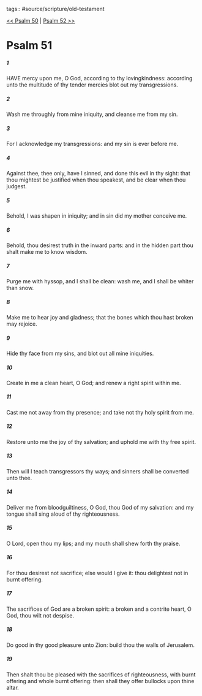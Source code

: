 tags:: #source/scripture/old-testament

[<< Psalm 50](source/scripture/old-testament/19_Psalms/Psalm_50.md) | [Psalm 52 >>](source/scripture/old-testament/19_Psalms/Psalm_52.md)

# Psalm 51

##### 1

HAVE mercy upon me, O God, according to thy lovingkindness: according unto the multitude of thy tender mercies blot out my transgressions.

##### 2

Wash me throughly from mine iniquity, and cleanse me from my sin.

##### 3

For I acknowledge my transgressions: and my sin is ever before me.

##### 4

Against thee, thee only, have I sinned, and done this evil in thy sight: that thou mightest be justified when thou speakest, and be clear when thou judgest.

##### 5

Behold, I was shapen in iniquity; and in sin did my mother conceive me.

##### 6

Behold, thou desirest truth in the inward parts: and in the hidden part thou shalt make me to know wisdom.

##### 7

Purge me with hyssop, and I shall be clean: wash me, and I shall be whiter than snow.

##### 8

Make me to hear joy and gladness; that the bones which thou hast broken may rejoice.

##### 9

Hide thy face from my sins, and blot out all mine iniquities.

##### 10

Create in me a clean heart, O God; and renew a right spirit within me.

##### 11

Cast me not away from thy presence; and take not thy holy spirit from me.

##### 12

Restore unto me the joy of thy salvation; and uphold me with thy free spirit.

##### 13

Then will I teach transgressors thy ways; and sinners shall be converted unto thee.

##### 14

Deliver me from bloodguiltiness, O God, thou God of my salvation: and my tongue shall sing aloud of thy righteousness.

##### 15

O Lord, open thou my lips; and my mouth shall shew forth thy praise.

##### 16

For thou desirest not sacrifice; else would I give it: thou delightest not in burnt offering.

##### 17

The sacrifices of God are a broken spirit: a broken and a contrite heart, O God, thou wilt not despise.

##### 18

Do good in thy good pleasure unto Zion: build thou the walls of Jerusalem.

##### 19

Then shalt thou be pleased with the sacrifices of righteousness, with burnt offering and whole burnt offering: then shall they offer bullocks upon thine altar.
